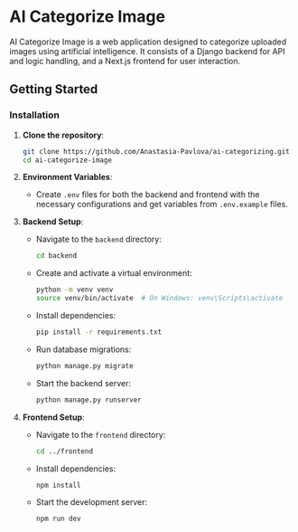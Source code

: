 # AI Categorize Image

AI Categorize Image is a web application designed to categorize uploaded images using artificial intelligence. It consists of a Django backend for API and logic handling, and a Next.js frontend for user interaction.

## Getting Started

### Installation

1. **Clone the repository**:

   ```bash
   git clone https://github.com/Anastasia-Pavlova/ai-categorizing.git
   cd ai-categorize-image

   ```

2. **Environment Variables**:

   - Create `.env` files for both the backend and frontend with the necessary configurations and get variables from `.env.example` files.

3. **Backend Setup**:

   - Navigate to the `backend` directory:
     ```bash
     cd backend
     ```
   - Create and activate a virtual environment:
     ```bash
     python -m venv venv
     source venv/bin/activate  # On Windows: venv\Scripts\activate
     ```
   - Install dependencies:
     ```bash
     pip install -r requirements.txt
     ```
   - Run database migrations:
     ```bash
     python manage.py migrate
     ```
   - Start the backend server:
     ```bash
     python manage.py runserver
     ```

4. **Frontend Setup**:
   - Navigate to the `frontend` directory:
     ```bash
     cd ../frontend
     ```
   - Install dependencies:
     ```bash
     npm install
     ```
   - Start the development server:
     ```bash
     npm run dev
     ```
